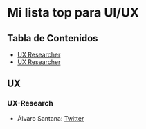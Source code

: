 # Mi lista top para UI/UX

## Tabla de Contenidos
* [UX Researcher](#UXRESEARCHER)
* [UX Researcher](#UXRESEARCHER)

## UX
### UX-Research
* Álvaro Santana: [Twitter](https://twitter.com/alvaprog)
